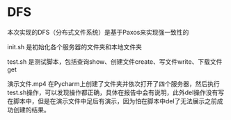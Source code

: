 # DFS
本次实现的DFS（分布式文件系统）是基于Paxos来实现强一致性的

init.sh 是初始化各个服务器的文件夹和本地文件夹

test.sh 是测试脚本，包括查询show、创建文件create、写文件write、下载文件get

演示文件.mp4 在Pycharm上创建了文件夹并依次打开了四个服务器，然后执行test.sh操作，可以发现操作都正确，具体在报告中会有说明，此外del操作没有写在脚本中，但是在演示文件中足后有演示，因为怕在脚本中del了无法展示之前成功创建的结果。
